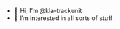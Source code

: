 - 👋 Hi, I’m @kla-trackunit
- 👀 I’m interested in all sorts of stuff

<!---
kla-trackunit/kla-trackunit is a ✨ special ✨ repository because its `README.md` (this file) appears on your GitHub profile.
You can click the Preview link to take a look at your changes.
--->
